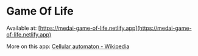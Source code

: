 # Game Of Life

Available at: [https://medai-game-of-life.netlify.app](https://medai-game-of-life.netlify.app)

More on this app: [Cellular automaton - Wikipedia](https://en.wikipedia.org/wiki/Cellular_automaton)